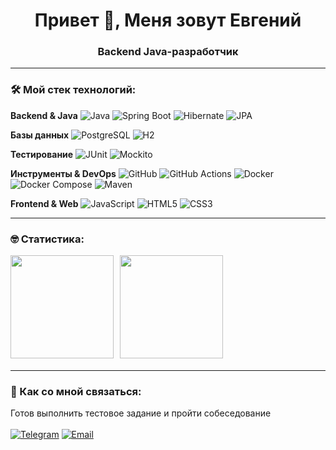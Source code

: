 <h1 align="center">Привет 👋, Меня зовут Евгений</h1>
<h3 align="center">Backend Java-разработчик</h3>

---

### &#128736; Мой стек технологий:

**Backend & Java**
![Java](https://img.shields.io/badge/Java-%23ED8B00.svg?style=for-the-badge&logo=openjdk&logoColor=white)
![Spring Boot](https://img.shields.io/badge/Spring%20Boot-%236DB33F.svg?style=for-the-badge&logo=springboot&logoColor=white)
![Hibernate](https://img.shields.io/badge/Hibernate-%2300758F.svg?style=for-the-badge&logo=hibernate&logoColor=white)
![JPA](https://img.shields.io/badge/JPA-%23CC2927.svg?style=for-the-badge&logo=databricks&logoColor=white)

**Базы данных**
![PostgreSQL](https://img.shields.io/badge/PostgreSQL-%2300758F.svg?style=for-the-badge&logo=postgresql&logoColor=white)
![H2](https://img.shields.io/badge/H2-%2300758F.svg?style=for-the-badge)

**Тестирование**
![JUnit](https://img.shields.io/badge/JUnit5-%2325A162.svg?style=for-the-badge&logo=junit5&logoColor=white)
![Mockito](https://img.shields.io/badge/Mockito-%2300758F.svg?style=for-the-badge)

**Инструменты & DevOps**
![GitHub](https://img.shields.io/badge/GitHub-%23181717.svg?style=for-the-badge&logo=github&logoColor=white)
![GitHub Actions](https://img.shields.io/badge/GitHub%20Actions-%232088FF.svg?style=for-the-badge&logo=githubactions&logoColor=white)
![Docker](https://img.shields.io/badge/Docker-%2300758F.svg?style=for-the-badge&logo=docker&logoColor=white)
![Docker Compose](https://img.shields.io/badge/Docker%20Compose-%2300758F.svg?style=for-the-badge&logo=docker&logoColor=white)
![Maven](https://img.shields.io/badge/Maven-%23C71A36.svg?style=for-the-badge&logo=apache-maven&logoColor=white)

**Frontend & Web**
![JavaScript](https://img.shields.io/badge/JavaScript-%23323330.svg?style=for-the-badge&logo=javascript&logoColor=%23F7DF1E)
![HTML5](https://img.shields.io/badge/HTML5-%23E34F26.svg?style=for-the-badge&logo=html5&logoColor=white)
![CSS3](https://img.shields.io/badge/CSS3-%231572B6.svg?style=for-the-badge&logo=css3&logoColor=white)

---

### &#129299; Статистика:

<div>
  <a href="https://github-readme-stats.vercel.app/api?username=Evgeniy-Dmitriev&hide=contribs&show_icons=true&theme=default">
    <img align="left" height="165" style="margin-right: 10px" src="https://github-readme-stats.vercel.app/api?username=Evgeniy-Dmitriev&hide=contribs&show_icons=true&theme=default" />
  </a>
  <a href="https://github-readme-stats.vercel.app/api/top-langs/?username=Evgeniy-Dmitriev&layout=compact&langs_count=10">
    <img align="left" height="165" src="https://github-readme-stats.vercel.app/api/top-langs/?username=Evgeniy-Dmitriev&layout=compact&langs_count=10" />
  </a>
</div>

<br>
<br>
<br>
<br>
<br>
<br>
<br>
<br>
<br>
<br>

---

### &#128172; Как со мной связаться:
Готов выполнить тестовое задание и пройти собеседование <br><br>
[![Telegram](https://img.shields.io/badge/Telegram-%2326A5E4.svg?style=for-the-badge&logo=telegram&logoColor=white)](https://t.me/EugeneDmitriev)
[![Email](https://img.shields.io/badge/Email-%23D14836.svg?style=for-the-badge&logo=gmail&logoColor=white)](mailto:dmitriew85@yandex.ru)
